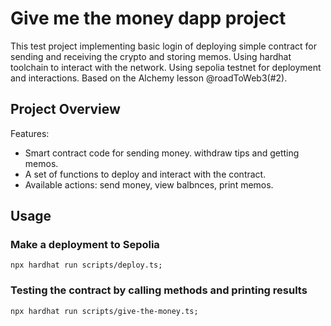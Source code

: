 # Give me the money dapp project

This test project implementing basic login of deploying simple contract for sending and receiving the crypto and storing memos. Using hardhat toolchain to interact with the network. Using sepolia testnet for deployment and interactions. Based on the Alchemy lesson @roadToWeb3(#2).

## Project Overview

Features:

- Smart contract code for sending money. withdraw tips and getting memos.
- A set of functions to deploy and interact with the contract.
- Available actions: send money, view balbnces, print memos.

## Usage

### Make a deployment to Sepolia

```shell
npx hardhat run scripts/deploy.ts;
```

### Testing the contract by calling methods and printing results

```shell
npx hardhat run scripts/give-the-money.ts;
```
